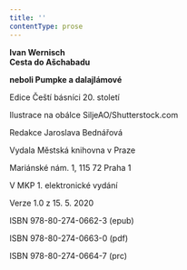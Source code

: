 ```yaml
---
title: ''
contentType: prose
---
```


**Ivan Wernisch  
Cesta do Ašchabadu**

**neboli Pumpke a dalajlámové**

  

Edice Čeští básníci 20. století

Ilustrace na obálce SiljeAO/Shutterstock.com

Redakce Jaroslava Bednářová

  

Vydala Městská knihovna v Praze

Mariánské nám. 1, 115 72 Praha 1

  

V MKP 1. elektronické vydání

Verze 1.0 z 15. 5. 2020

  

ISBN 978-80-274-0662-3 (epub)

ISBN 978-80-274-0663-0 (pdf)

ISBN 978-80-274-0664-7 (prc)
